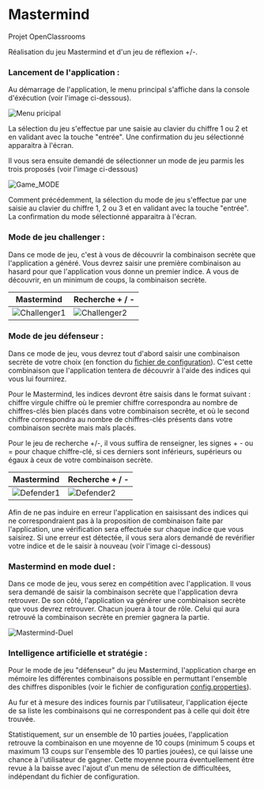 # Mastermind
Projet OpenClassrooms

Réalisation du jeu Mastermind et d'un jeu de réflexion +/-.



### Lancement de l'application :

Au démarrage de l'application, le menu principal s'affiche dans la console d'éxécution (voir l'image ci-dessous).

![Menu pricipal](https://img15.hostingpics.net/pics/678614Mastermindmenu.png)

La sélection du jeu s'effectue par une saisie au clavier du chiffre 1 ou 2 et en validant avec la touche "entrée". Une confirmation du jeu sélectionné apparaitra à l'écran.

Il vous sera ensuite demandé de sélectionner un mode de jeu parmis les trois proposés (voir l'image ci-dessous)

![Game_MODE](https://img15.hostingpics.net/pics/990166Mastermindmode.png)

Comment précédemment, la sélection du mode de jeu s'effectue par une saisie au clavier du chiffre 1, 2 ou 3 et en validant avec la touche "entrée". La confirmation du mode sélectionné apparaitra à l'écran.



### Mode de jeu challenger :

Dans ce mode de jeu, c'est à vous de découvrir la combinaison secrète que l'application a généré. Vous devrez saisir une première combinaison au hasard pour que l'application vous donne un premier indice. A vous de découvrir, en un minimum de coups, la combinaison secrète.

| Mastermind | Recherche + / - |
|------------|-----------------|
|![Challenger1](https://img15.hostingpics.net/pics/205380jeu1challenger.png)|![Challenger2](https://img15.hostingpics.net/pics/995840jeu2challenger.png)|



### Mode de jeu défenseur :

Dans ce mode de jeu, vous devrez tout d'abord saisir une combinaison secrète de votre choix (en fonction du [fichier de configuration](https://github.com/Kybox/Mastermind/blob/master/src/main/resources/config.properties)). C'est cette combinaison que l'application tentera de découvrir à l'aide des indices qui vous lui fournirez.

Pour le Mastermind, les indices devront être saisis dans le format suivant : chiffre virgule chiffre où le premier chiffre correspondra au nombre de chiffres-clés bien placés dans votre combinaison secrête, et où le second chiffre correspondra au nombre de chiffres-clés présents dans votre combinaison secrète mais mals placés.

Pour le jeu de recherche +/-, il vous suffira de renseigner, les signes + - ou = pour chaque chiffre-clé, si ces derniers sont inférieurs, supérieurs ou égaux à ceux de votre combinaison secrète.

| Mastermind | Recherche + / - |
|------------|-----------------|
|![Defender1](https://img15.hostingpics.net/pics/817525jeu1defender1.png)|![Defender2](https://img15.hostingpics.net/pics/800579jeu2defender1.png)|


Afin de ne pas induire en erreur l'application en saisissant des indices qui ne correspondraient pas à la proposition de combinaison faite par l'application, une vérification sera effectuée sur chaque indice que vous saisirez. Si une erreur est détectée, il vous sera alors demandé de revérifier votre indice et de le saisir à nouveau (voir l'image ci-dessous)



### Mastermind en mode duel :

Dans ce mode de jeu, vous serez en compétition avec l'application. Il vous sera demandé de saisir la combinaison secrète que l'application devra retrouver. De son côté, l'application va générer une combinaison secrète que vous devrez retrouver. Chacun jouera à tour de rôle. Celui qui aura retrouvé la combinaison secrète en premier gagnera la partie.

![Mastermind-Duel](https://img15.hostingpics.net/pics/538015Mastermindduel.png)
 


### Intelligence artificielle et stratégie :

Pour le mode de jeu "défenseur" du jeu Mastermind, l'application charge en mémoire les différentes combinaisons possible en permuttant l'ensemble des chiffres disponibles (voir le fichier de configuration [config.properties](https://github.com/Kybox/Mastermind/blob/master/src/main/resources/config.properties)).

Au fur et à mesure des indices fournis par l'utilisateur, l'application éjecte de sa liste les combinaisons qui ne correspondent pas à celle qui doit être trouvée.

Statistiquement, sur un ensemble de 10 parties jouées, l'application retrouve la combinaison en une moyenne de 10 coups (minimum 5 coups et maximum 13 coups sur l'ensemble des 10 parties jouées), ce qui laisse une chance à l'utilisateur de gagner. Cette moyenne pourra éventuellement être revue à la baisse avec l'ajout d'un menu de sélection de difficultées, indépendant du fichier de configuration.